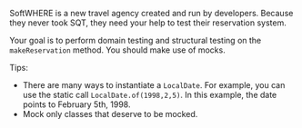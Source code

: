 <!--NO_HARDWRAPS-->

SoftWHERE is a new travel agency created and run by developers.
Because they never took SQT, they need your help to test their reservation system.

Your goal is to perform domain testing and structural testing on the `makeReservation` method. You should make use of mocks.

Tips:

- There are many ways to instantiate a `LocalDate`. For example, you can use the static call `LocalDate.of(1998,2,5)`. In this example, the date points to February 5th, 1998.
- Mock only classes that deserve to be mocked.
